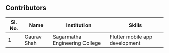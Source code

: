 ## Contributors

| Sl. No. | Name                                                           | Institution                                                         | Skills                                                             |
| ------- | -------------------------------------------------------------- | ------------------------------------------------------------------- | ------------------------------------------------------------------ |
| 1       | Gaurav Shah                                                    | Sagarmatha Engineering College                                      | Flutter mobile app development                                     |
